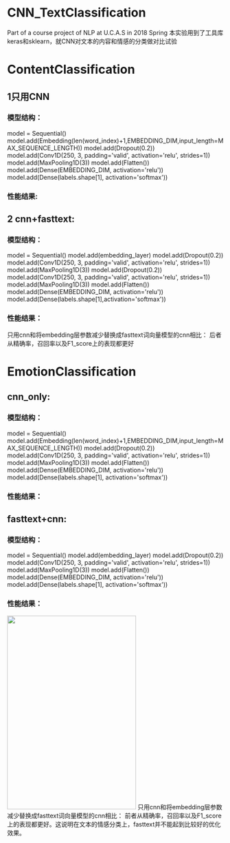 # CNN_TextClassification
Part of a course project of NLP at U.C.A.S in 2018 Spring
本实验用到了工具库keras和sklearn，就CNN对文本的内容和情感的分类做对比试验
# ContentClassification
## 1只用CNN
### 模型结构：
model = Sequential()
model.add(Embedding(len(word_index)+1,EMBEDDING_DIM,input_length=MAX_SEQUENCE_LENGTH))
model.add(Dropout(0.2))
model.add(Conv1D(250, 3, padding='valid', activation='relu', strides=1))
model.add(MaxPooling1D(3))
model.add(Flatten())
model.add(Dense(EMBEDDING_DIM, activation='relu'))
model.add(Dense(labels.shape[1], activation='softmax'))
 
### 性能结果:

 
## 2 cnn+fasttext:
### 模型结构：
model = Sequential()
model.add(embedding_layer)
model.add(Dropout(0.2))
model.add(Conv1D(250, 3, padding='valid', activation='relu', strides=1))
model.add(MaxPooling1D(3))
model.add(Dropout(0.2))
model.add(Conv1D(250, 3, padding='valid', activation='relu', strides=1))
model.add(MaxPooling1D(3))
model.add(Flatten())
model.add(Dense(EMBEDDING_DIM, activation='relu'))
model.add(Dense(labels.shape[1],activation='softmax')) 

### 性能结果：

 

只用cnn和将embedding层参数减少替换成fasttext词向量模型的cnn相比：
后者从精确率，召回率以及F1_score上的表现都更好



# EmotionClassification
## cnn_only:
### 模型结构：
model = Sequential()
model.add(Embedding(len(word_index)+1,EMBEDDING_DIM,input_length=MAX_SEQUENCE_LENGTH))
model.add(Dropout(0.2))
model.add(Conv1D(250, 3, padding='valid', activation='relu', strides=1))
model.add(MaxPooling1D(3))
model.add(Flatten())
model.add(Dense(EMBEDDING_DIM, activation='relu'))
model.add(Dense(labels.shape[1], activation='softmax'))

### 性能结果：

 

## fasttext+cnn:
### 模型结构：
model = Sequential()
model.add(embedding_layer)
model.add(Dropout(0.2))
model.add(Conv1D(250, 3, padding='valid', activation='relu', strides=1))
model.add(MaxPooling1D(3))
model.add(Flatten())
model.add(Dense(EMBEDDING_DIM, activation='relu'))
model.add(Dense(labels.shape[1], activation='softmax'))

### 性能结果：
 <img src="https://github.com/Legend-yd/MyDawn/blob/master/20171223205540585.png" width="300" height="450" />
只用cnn和将embedding层参数减少替换成fasttext词向量模型的cnn相比：
前者从精确率，召回率以及F1_score上的表现都更好。这说明在文本的情感分类上，fasttext并不能起到比较好的优化效果。

